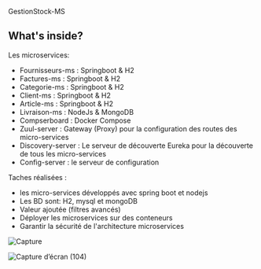 GestionStock-MS

What's inside?
--------------

Les microservices:
  - Fournisseurs-ms : Springboot & H2
  - Factures-ms : Springboot & H2
  - Categorie-ms : Springboot & H2
  - Client-ms : Springboot & H2
  - Article-ms : Springboot & H2
  - Livraison-ms : NodeJs & MongoDB
  - Compserboard : Docker Compose
  - Zuul-server : Gateway (Proxy) pour la configuration des routes des micro-services
  - Discovery-server : Le serveur de découverte Eureka pour la découverte de tous les micro-services
  - Config-server : le serveur de configuration

Taches réalisées :
- les micro-services développés avec spring boot et nodejs 
- Les BD sont: H2, mysql et mongoDB
- Valeur ajoutée (filtres avancés)
- Déployer les microservices sur des conteneurs
- Garantir la sécurité de l'architecture microservices


![Capture](https://user-images.githubusercontent.com/49615834/139246847-25319040-cfbf-4d55-b5f1-e84147512f14.JPG)

![Capture d’écran (104)](https://user-images.githubusercontent.com/49615834/139250764-78af4f76-648a-49f0-ae12-4f1f9aaa26f7.png)
